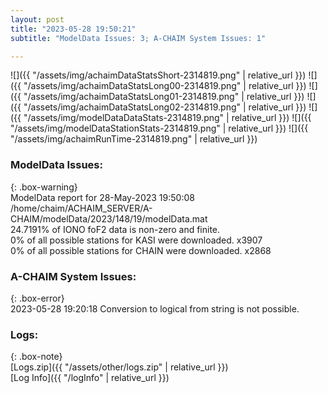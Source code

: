 ```yaml
---
layout: post
title: "2023-05-28 19:50:21"
subtitle: "ModelData Issues: 3; A-CHAIM System Issues: 1"

---
```


![]({{ "/assets/img/achaimDataStatsShort-2314819.png" | relative_url }})
![]({{ "/assets/img/achaimDataStatsLong00-2314819.png" | relative_url }})
![]({{ "/assets/img/achaimDataStatsLong01-2314819.png" | relative_url }})
![]({{ "/assets/img/achaimDataStatsLong02-2314819.png" | relative_url }})
![]({{ "/assets/img/modelDataDataStats-2314819.png" | relative_url }})
![]({{ "/assets/img/modelDataStationStats-2314819.png" | relative_url }})
![]({{ "/assets/img/achaimRunTime-2314819.png" | relative_url }})


### ModelData Issues:  
  
{: .box-warning}  
 ModelData report for 28-May-2023 19:50:08   
 /home/chaim/ACHAIM_SERVER/A-CHAIM/modelData/2023/148/19/modelData.mat   
 24.7191% of IONO foF2 data is non-zero and finite.   
 0% of all possible stations for KASI were downloaded. x3907   
 0% of all possible stations for CHAIN were downloaded. x2868   
  
### A-CHAIM System Issues:  
  
{: .box-error}  
2023-05-28 19:20:18 Conversion to logical from string is not possible.  

### Logs:  
  
{: .box-note}  
[Logs.zip]({{ "/assets/other/logs.zip" | relative_url }})  
[Log Info]({{ "/logInfo" | relative_url }})  

